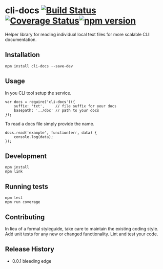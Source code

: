 cli-docs [![Build Status](https://travis-ci.org/haysclark/cli-docs.svg)](https://travis-ci.org/haysclark/cli-docs)[![Coverage Status](https://coveralls.io/repos/haysclark/cli-docs/badge.svg?branch=develop&service=github)](https://coveralls.io/github/haysclark/cli-docs?branch=develop)[![npm version](https://badge.fury.io/js/cli-docs.svg)](http://badge.fury.io/js/cli-docs)
========

Helper library for reading individual local text files for more scalable CLI documentation.

## Installation

    npm install cli-docs --save-dev

## Usage

In you CLI tool setup the service.

    var docs = require('cli-docs')({
        suffix: 'txt',     // file suffix for your docs
        basepath: '../doc' // path to your docs
    });

To read a docs file simply provide the name.

    docs.read('example', function(err, data) {
        console.log(data);
    });

## Development

    npm install
    npm link

## Running tests

    npm test
    npm run coverage

## Contributing

In lieu of a formal styleguide, take care to maintain the existing coding style.
Add unit tests for any new or changed functionality. Lint and test your code.

## Release History

* 0.0.1 bleeding edge
